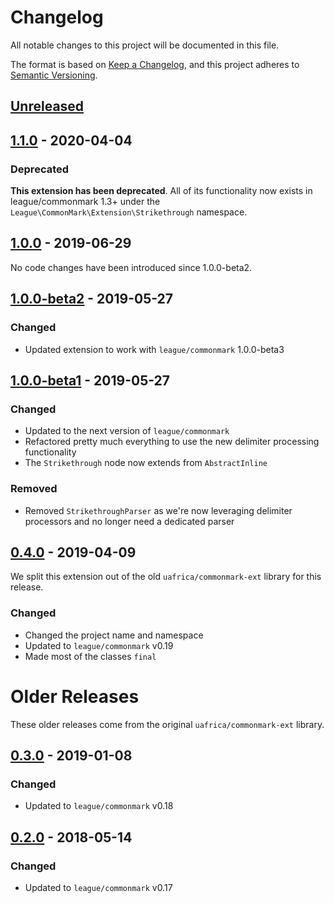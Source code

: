 # Changelog

All notable changes to this project will be documented in this file.

The format is based on [Keep a Changelog](https://keepachangelog.com/en/1.0.0/),
and this project adheres to [Semantic Versioning](https://semver.org/spec/v2.0.0.html).

## [Unreleased][unreleased]

## [1.1.0] - 2020-04-04

### Deprecated

**This extension has been deprecated**.  All of its functionality now exists in league/commonmark 1.3+ under the `League\CommonMark\Extension\Strikethrough` namespace.

## [1.0.0] - 2019-06-29

No code changes have been introduced since 1.0.0-beta2.

## [1.0.0-beta2] - 2019-05-27

### Changed

 - Updated extension to work with `league/commonmark` 1.0.0-beta3

## [1.0.0-beta1] - 2019-05-27

### Changed

 - Updated to the next version of `league/commonmark`
 - Refactored pretty much everything to use the new delimiter processing functionality
 - The `Strikethrough` node now extends from `AbstractInline`

### Removed
 - Removed `StrikethroughParser` as we're now leveraging delimiter processors and no longer need a dedicated parser

## [0.4.0] - 2019-04-09

We split this extension out of the old `uafrica/commonmark-ext` library for this release.

### Changed

 - Changed the project name and namespace
 - Updated to `league/commonmark` v0.19
 - Made most of the classes `final`

# Older Releases

These older releases come from the original `uafrica/commonmark-ext` library.

## [0.3.0] - 2019-01-08

### Changed

 - Updated to `league/commonmark` v0.18

## [0.2.0] - 2018-05-14

### Changed

 - Updated to `league/commonmark` v0.17

[unreleased]: https://github.com/thephpleague/commonmark-ext-strikethrough/compare/v1.1.0...HEAD
[1.1.0]: https://github.com/thephpleague/commonmark-ext-strikethrough/compare/v1.0.0...v1.1.0
[1.0.0]: https://github.com/thephpleague/commonmark-ext-strikethrough/compare/v1.0.0-beta2...v1.0.0
[1.0.0-beta2]: https://github.com/thephpleague/commonmark-ext-strikethrough/compare/v1.0.0-beta1...v1.0.0-beta2
[1.0.0-beta1]: https://github.com/thephpleague/commonmark-ext-strikethrough/compare/v0.4.0...v1.0.0-beta1
[0.4.0]: https://github.com/thephpleague/commonmark-ext-strikethrough/compare/v0.3.0...v0.4.0
[0.3.0]: https://github.com/thephpleague/commonmark-ext-strikethrough/compare/v0.2.0...v0.3.0
[0.2.0]: https://github.com/thephpleague/commonmark-ext-strikethrough/compare/v0.1.1...v0.2.0
